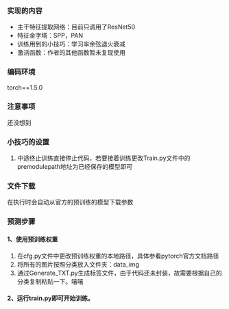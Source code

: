 ### 实现的内容

-  主干特征提取网络：目前只调用了ResNet50
-  特征金字塔：SPP，PAN
-  训练用到的小技巧：学习率余弦退火衰减
-  激活函数：作者的其他函数暂未复现使用

### 编码环境

torch==1.5.0

### 注意事项

还没想到

### 小技巧的设置

1. 中途终止训练直接停止代码，若要接着训练更改Train.py文件中的premodulepath地址为已经保存的模型即可

### 文件下载

在执行时会自动从官方的预训练的模型下载参数

### 预测步骤

#### 1、使用预训练权重

1. 在cfg.py文件中更改预训练权重的本地路径，具体参看pytorch官方文档路径
2. 将所有的图片按照分类放入文件夹：data_img
3. 通过Generate_TXT.py生成标签文件，由于代码还未封装，故需要根据自己的分类复制粘贴一下。嘻嘻

#### 2、运行train.py即可开始训练。